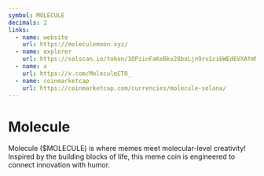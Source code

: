 ```yaml
---
symbol: MOLECULE
decimals: 2
links:
  - name: website
    url: https://moleculemoon.xyz/
  - name: explorer
    url: https://solscan.io/token/3QPiinFaKeBkv28boLjn9rv1ci6WEd6VXAfmNHz8XEeJ
  - name: x
    url: https://x.com/MoleculeCTO_
  - name: coinmarketcap
    url: https://coinmarketcap.com/currencies/molecule-solana/
---
```


# Molecule

Molecule ($MOLECULE) is where memes meet molecular-level creativity! Inspired by the building blocks of life, this meme coin is engineered to connect innovation with humor.
